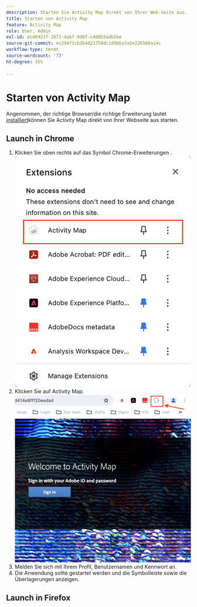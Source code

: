 ```yaml
---
description: Starten Sie Activity Map direkt von Ihrer Web-Seite aus.
title: Starten von Activity Map
feature: Activity Map
role: User, Admin
exl-id: ecd6921f-2071-4abf-9d0f-c408b5adb5be
source-git-commit: ec294f1cb3b4d23758dc1d96ba3a5e226560a14c
workflow-type: tm+mt
source-wordcount: '73'
ht-degree: 35%

---
```



# Starten von Activity Map

Angenommen, der richtige Browser/die richtige Erweiterung lautet [installiert](/help/analyze/activity-map/activitymap-getting-started/activitymap-install.md)können Sie Activity Map direkt von Ihrer Webseite aus starten.

## Launch in Chrome

1. Klicken Sie oben rechts auf das Symbol Chrome-Erweiterungen .
   ![Activity Map-Erweiterung](assets/chrome2.png)
1. Klicken Sie auf Activity Map.
   ![Activity Map starten](assets/chrome3.png)
1. Melden Sie sich mit Ihrem Profil, Benutzernamen und Kennwort an.
1. Die Anwendung sollte gestartet werden und die Symbolleiste sowie die Überlagerungen anzeigen.

## Launch in Firefox



